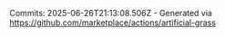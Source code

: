 Commits: 2025-06-26T21:13:08.506Z - Generated via https://github.com/marketplace/actions/artificial-grass
<br>
